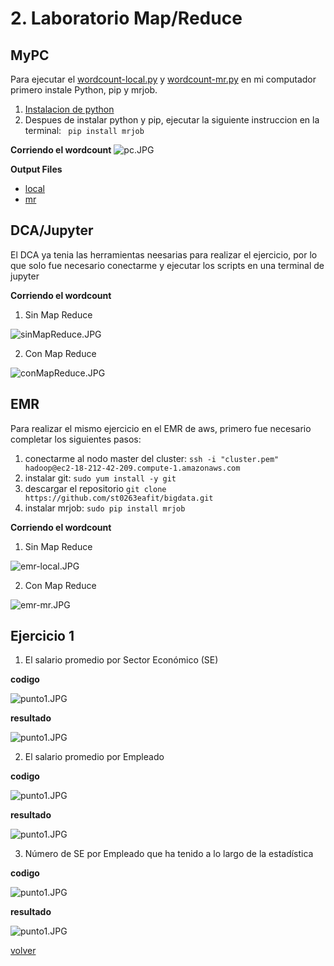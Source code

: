 # 2. Laboratorio Map/Reduce

## MyPC

Para ejecutar el [wordcount-local.py](https://github.com/st0263eafit/bigdata/blob/master/02-mapreduce/wordcount-local.py) y [wordcount-mr.py](https://github.com/st0263eafit/bigdata/blob/master/02-mapreduce/wordcount-mr.py) en mi computador primero instale Python, pip y mrjob.
1. [Instalacion de python](https://github.com/BurntSushi/nfldb/wiki/Python-&-pip-Windows-installation)
2. Despues de instalar python y pip, ejecutar la siguiente instruccion en la terminal: ``` pip install mrjob``` 

**Corriendo el wordcount**
![pc.JPG](https://github.com/Mateo-RH/TopicosTelematica-BigDataLab/blob/master/imagenes/labs/pc.JPG?raw=true)

**Output Files**
* [local](https://github.com/Mateo-RH/TopicosTelematica-BigDataLab/blob/master/imagenes/labs/wordcount-local-output.txt)
* [mr](https://github.com/Mateo-RH/TopicosTelematica-BigDataLab/blob/master/imagenes/labs/wordcount-mr-output.txt)

## DCA/Jupyter

El DCA ya tenia las herramientas neesarias para realizar el ejercicio, por lo que solo fue necesario conectarme y ejecutar los scripts en una terminal de jupyter

**Corriendo el wordcount**
1. Sin Map Reduce

![sinMapReduce.JPG](https://github.com/Mateo-RH/TopicosTelematica-BigDataLab/blob/master/imagenes/local/sinMapReduce.JPG?raw=true)

2. Con Map Reduce

![conMapReduce.JPG](https://github.com/Mateo-RH/TopicosTelematica-BigDataLab/blob/master/imagenes/local/conMapReduce.JPG?raw=true)

## EMR

Para realizar el mismo ejercicio en el EMR de aws, primero fue necesario completar los siguientes pasos:
1. conectarme al nodo master del cluster: ```ssh -i "cluster.pem" hadoop@ec2-18-212-42-209.compute-1.amazonaws.com```
2. instalar git: ```sudo yum install -y git```
3. descargar el repositorio ``` git clone https://github.com/st0263eafit/bigdata.git ```
3. instalar mrjob: ```sudo pip install mrjob```

**Corriendo el wordcount**
1. Sin Map Reduce

![emr-local.JPG](https://github.com/Mateo-RH/TopicosTelematica-BigDataLab/blob/master/imagenes/labs/emr-local.JPG?raw=true)

2. Con Map Reduce

![emr-mr.JPG](https://github.com/Mateo-RH/TopicosTelematica-BigDataLab/blob/master/imagenes/labs/emr-mr.JPG?raw=true)

## Ejercicio 1

1. El salario promedio por Sector Económico (SE)

**codigo**

![punto1.JPG](https://github.com/Mateo-RH/TopicosTelematica-BigDataLab/blob/master/imagenes/labs/punto1.JPG?raw=true)

**resultado**

![punto1.JPG](https://github.com/Mateo-RH/TopicosTelematica-BigDataLab/blob/master/imagenes/labs/punto1_res.JPG?raw=true)

2. El salario promedio por Empleado

**codigo**

![punto1.JPG](https://github.com/Mateo-RH/TopicosTelematica-BigDataLab/blob/master/imagenes/labs/punto2.JPG?raw=true)

**resultado**

![punto1.JPG](https://github.com/Mateo-RH/TopicosTelematica-BigDataLab/blob/master/imagenes/labs/punto2_res.JPG?raw=true)

3. Número de SE por Empleado que ha tenido a lo largo de la estadística

**codigo**

![punto1.JPG](https://github.com/Mateo-RH/TopicosTelematica-BigDataLab/blob/master/imagenes/labs/punto3.JPG?raw=true)

**resultado**

![punto1.JPG](https://github.com/Mateo-RH/TopicosTelematica-BigDataLab/blob/master/imagenes/labs/punto3_res.JPG?raw=true)

[volver](index.md)
